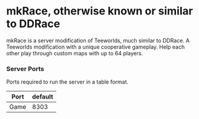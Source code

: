 # mkRace, otherwise known or similar to DDRace

mkRace is a server modification of Teeworlds, much similar to DDRace.
A Teeworlds modification with a unique cooperative gameplay.
Help each other play through custom maps with up to 64 players.

### Server Ports
Ports required to run the server in a table format.

| Port    | default |
|---------|---------|
| Game    | 8303    |

